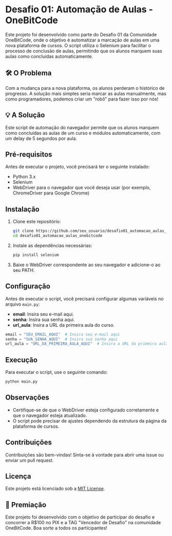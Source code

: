 # Desafio 01: Automação de Aulas - OneBitCode

Este projeto foi desenvolvido como parte do Desafio 01 da Comunidade OneBitCode, onde o objetivo é automatizar a marcação de aulas em uma nova plataforma de cursos. O script utiliza o Selenium para facilitar o processo de conclusão de aulas, permitindo que os alunos marquem suas aulas como concluídas automaticamente.

## 🛠️ O Problema

Com a mudança para a nova plataforma, os alunos perderam o histórico de progresso. A solução mais simples seria marcar as aulas manualmente, mas como programadores, podemos criar um "robô" para fazer isso por nós!

## 💡 A Solução

Este script de automação do navegador permite que os alunos marquem como concluídas as aulas de um curso e módulos automaticamente, com um delay de 5 segundos por aula.

## Pré-requisitos

Antes de executar o projeto, você precisará ter o seguinte instalado:

- Python 3.x
- Selenium
- WebDriver para o navegador que você deseja usar (por exemplo, ChromeDriver para Google Chrome)

## Instalação

1. Clone este repositório:
   ```bash
   git clone https://github.com/seu_usuario/desafio01_automacao_aulas_onebitcode.git
   cd desafio01_automacao_aulas_onebitcode
   ```

2. Instale as dependências necessárias:
   ```bash
   pip install selenium
   ```

3. Baixe o WebDriver correspondente ao seu navegador e adicione-o ao seu PATH.

## Configuração

Antes de executar o script, você precisará configurar algumas variáveis no arquivo `main.py`:

- **email**: Insira seu e-mail aqui.
- **senha**: Insira sua senha aqui.
- **url_aula**: Insira a URL da primeira aula do curso.

```python
email = "SEU_EMAIL_AQUI"  # Insira seu e-mail aqui
senha = "SUA_SENHA_AQUI"  # Insira sua senha aqui
url_aula = "URL_DA_PRIMEIRA_AULA_AQUI"  # Insira a URL da primeira aula aqui
````


## Execução

Para executar o script, use o seguinte comando:

```bash
python main.py
`````


## Observações

- Certifique-se de que o WebDriver esteja configurado corretamente e que o navegador esteja atualizado.
- O script pode precisar de ajustes dependendo da estrutura da página da plataforma de cursos.

## Contribuições

Contribuições são bem-vindas! Sinta-se à vontade para abrir uma issue ou enviar um pull request.

## Licença

Este projeto está licenciado sob a [MIT License](LICENSE).

## 🎁 Premiação

Este projeto foi desenvolvido com o objetivo de participar do desafio e concorrer a R$100 no PIX e a TAG "Vencedor de Desafio" na comunidade OneBitCode. Boa sorte a todos os participantes!

